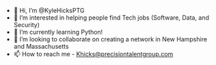 - 👋 Hi, I’m @KyleHicksPTG
- 👀 I’m interested in helping people find Tech jobs (Software, Data, and Security)
- 🌱 I’m currently learning Python!
- 💞️ I’m looking to collaborate on creating a network in New Hampshire and Massachusetts
- 📫 How to reach me - Khicks@precisiontalentgroup.com

<!---
KyleHicksPTG/KyleHicksPTG is a ✨ special ✨ repository because its `README.md` (this file) appears on your GitHub profile.
You can click the Preview link to take a look at your changes.
--->
